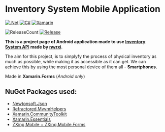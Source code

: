 # Inventory System Mobile Application
[![.Net](https://img.shields.io/badge/.NET-5C2D91?style=for-the-badge&logo=.net&logoColor=white)](https://dotnet.microsoft.com)
[![C#](https://img.shields.io/badge/c%23-%23239120.svg?style=for-the-badge&logo=c-sharp&logoColor=white)](https://en.wikipedia.org/wiki/C_Sharp_(programming_language))
[![Xamarin](https://img.shields.io/badge/Xamarin-3199DC?style=for-the-badge&logo=xamarin&logoColor=white)](https://dotnet.microsoft.com/apps/xamarin)

![ReleaseCount](https://badgen.net/github/releases/padiix/InventorySystemApp)
[![Release](https://badgen.net/github/release/padiix/InventorySystemApp/stable)](https://github.com/padiix/InventorySystemApp/releases)


**This is a project page of Android application made to use [Inventory System API](https://github.com/nwrxi/InventoryManagementSystemAPI) made by [nwrxi](https://github.com/nwrxi).**

The aim for this project, is to simplyfy the process of physical inventory as much as possible, while making it as accessible as it can get.
We can achieve this by using the most personal device of them all - **Smartphones**.

Made in **Xamarin.Forms** (_Android only_) 

## **NuGet Packages** used:
* [Newtonsoft.Json](https://www.newtonsoft.com/json)
* [Refractored.MvvmHelpers](https://github.com/jamesmontemagno/mvvm-helpers)
* [Xamarin.CommunityToolkit](https://github.com/xamarin/XamarinCommunityToolkit)
* [Xamarin.Essentials](https://github.com/xamarin/Essentials)
* [ZXing.Mobile + ZXing.Mobile.Forms](https://github.com/Redth/ZXing.Net.Mobile)
